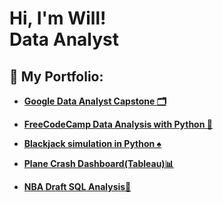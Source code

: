 <h1>Hi, I'm Will! <br/>Data Analyst</a> </h1>

<h2>📁 My Portfolio:</h2>

- <b><a href="https://github.com/WillPepperr/Google_Data_Analyst_Capstone">Google Data Analyst Capstone 🗂️</a></b>

- <b><a href="https://github.com/WillPepperr/Free_Code_Camp_Python_Data_Analysis_Projects">FreeCodeCamp Data Analysis with Python 🐍</a>

- <b><a href="https://github.com/WillPepperr/BlackJack_in_Python">Blackjack simulation in Python ♠</a>

- <b><a href="https://public.tableau.com/app/profile/champion4000/viz/PlaneCrashDashboard_16789792231550/Dashboard1?publish=yes"/>Plane Crash Dashboard(Tableau)📊</a>

- <b><a href="https://github.com/WillPepperr/NBA_SQL"/>NBA Draft SQL Analysis🏀</a>
